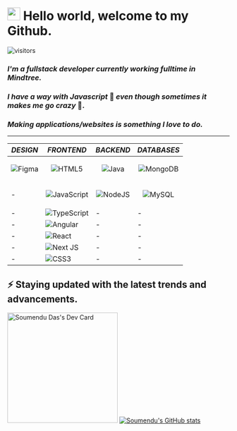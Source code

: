 # <img src="https://github.com/TheDudeThatCode/TheDudeThatCode/blob/master/Assets/Hi.gif" width="29px">  Hello world, welcome to my Github.
![visitors](https://visitor-badge.glitch.me/badge?page_id=soumendudas22&left_color=green&right_color=red)
### *I'm a fullstack developer currently working fulltime in Mindtree.*
### *I have a way with Javascript* 🥰 *even though sometimes it makes me go crazy* 🤯. 
### *Making applications/websites is something I love to do.*
<hr />

| *DESIGN*      | *FRONTEND* | *BACKEND* | *DATABASES* |
| ----------- | ----------- | ----------- | ----------- |
| <p align="center">![Figma](https://img.shields.io/badge/figma-%23F24E1E.svg?style=for-the-badge&logo=figma&logoColor=white)</p> | <p align="center">![HTML5](https://img.shields.io/badge/html5-%23E34F26.svg?style=for-the-badge&logo=html5&logoColor=white)</p> | <p align="center">![Java](https://img.shields.io/badge/java-%23ED8B00.svg?style=for-the-badge&logo=java&logoColor=white)</p> | <p align="center">![MongoDB](https://img.shields.io/badge/MongoDB-%234ea94b.svg?style=for-the-badge&logo=mongodb&logoColor=white)</p> |
| - | <p align="center">![JavaScript](https://img.shields.io/badge/javascript-%23323330.svg?style=for-the-badge&logo=javascript&logoColor=%23F7DF1E)</p> | <p align="center">![NodeJS](https://img.shields.io/badge/node.js-6DA55F?style=for-the-badge&logo=node.js&logoColor=white)</p> | <p align="center">![MySQL](https://img.shields.io/badge/mysql-%2300f.svg?style=for-the-badge&logo=mysql&logoColor=white)</p> |
| - | ![TypeScript](https://img.shields.io/badge/typescript-%23007ACC.svg?style=for-the-badge&logo=typescript&logoColor=white) | - | - |
| - | ![Angular](https://img.shields.io/badge/angular-%23DD0031.svg?style=for-the-badge&logo=angular&logoColor=white) | - | - |
| - | ![React](https://img.shields.io/badge/react-%2320232a.svg?style=for-the-badge&logo=react&logoColor=%2361DAFB) | - | - |
| - | ![Next JS](https://img.shields.io/badge/Next-black?style=for-the-badge&logo=next.js&logoColor=white) | - | - |
| - | 	![CSS3](https://img.shields.io/badge/css3-%231572B6.svg?style=for-the-badge&logo=css3&logoColor=white) | - | - |

## ⚡ Staying updated with the latest trends and advancements.
<a href="https://app.daily.dev/soumendudas22"><img src="https://api.daily.dev/devcards/5ad0e2daec324d0c95db612dd847afef.png?r=ggj" width="250" alt="Soumendu Das's Dev Card"/></a>
[![Soumendu's GitHub stats](https://github-readme-stats.vercel.app/api?username=soumendudas22)](https://github.com/soumendudas22/github-readme-stats)
